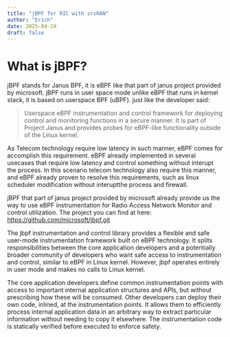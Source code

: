 ```yaml
---
title: "jBPF for RIC with srsRAN"
author: "Erich"
date: 2025-04-10
draft: false
---
```



# What is jBPF?
jBPF stands for Janus BPF, it is eBPF like that part of janus project provided by microsoft. jBPF runs in user space mode unlike eBPF that runs in kernel stack, it is based on userspace BPF (uBPF). just like the developer said:

>Userspace eBPF instrumentation and control framework for deploying control and monitoring functions in a secure manner. It is part of Project Janus and provides probes for eBPF-like functionality outside of the Linux kernel.

As Telecom technology require low latency in such manner, eBPF comes for accomplish this requirement. eBPF already implemented in several usecases that require low latency and control something without interupt the process. In this scenario telecom technology also require this manner, and eBPF already proven to resolve this requirements, such as linux scheduler modification without interuptthe process and firewall.

jBPF that part of janus project provided by microsoft already provide us the way to use eBPF instrumentation for Radio Access Network Monitor and control utilization. The project you can find at here:
https://github.com/microsoft/jbpf.git

The jbpf instrumentation and control library provides a flexible and safe user-mode instrumentation framework built on eBPF technology. It splits responsibilities between the core application developers and a potentially broader community of developers who want safe access to instrumentation and control, similar to eBPF in Linux kernel. However, jbpf operates entirely in user mode and makes no calls to Linux kernel.

The core application developers define common instrumentation points with access to important internal application structures and APIs, but without prescribing how these will be consumed. Other developers can deploy their own code, inlined, at the instrumentation points. It allows them to efficiently process internal application data in an arbitrary way to extract particular information without needing to copy it elsewhere. The instrumentation code is statically verified before executed to enforce safety.
